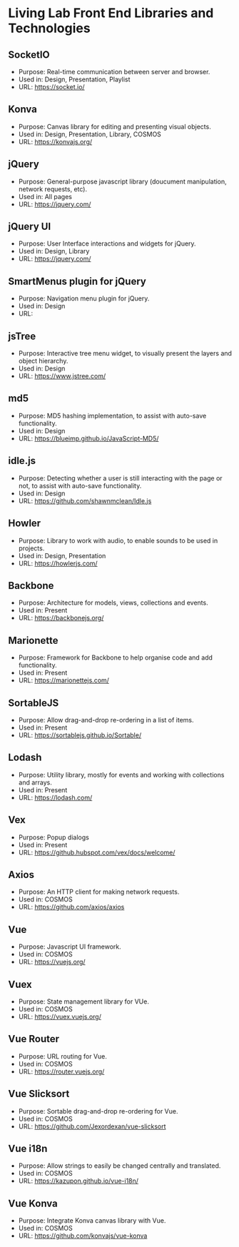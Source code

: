 # Living Lab Front End Libraries and Technologies

## SocketIO
- Purpose: Real-time communication between server and browser.
- Used in: Design, Presentation, Playlist
- URL: https://socket.io/

## Konva
- Purpose: Canvas library for editing and presenting visual objects.
- Used in: Design, Presentation, Library, COSMOS
- URL: https://konvajs.org/

## jQuery
- Purpose: General-purpose javascript library (doucument manipulation, network requests, etc).
- Used in: All pages
- URL: https://jquery.com/

## jQuery UI
- Purpose: User Interface interactions and widgets for jQuery.
- Used in: Design, Library
- URL: https://jquery.com/

## SmartMenus plugin for jQuery
- Purpose: Navigation menu plugin for jQuery.
- Used in: Design
- URL:

## jsTree
- Purpose: Interactive tree menu widget, to visually present the layers and object hierarchy.
- Used in: Design
- URL: https://www.jstree.com/

## md5
- Purpose: MD5 hashing implementation, to assist with auto-save functionality.
- Used in: Design
- URL: https://blueimp.github.io/JavaScript-MD5/

## idle.js
- Purpose: Detecting whether a user is still interacting with the page or not, to assist with auto-save functionality.
- Used in: Design
- URL: https://github.com/shawnmclean/Idle.js

## Howler
- Purpose: Library to work with audio, to enable sounds to be used in projects.
- Used in: Design, Presentation
- URL: https://howlerjs.com/

## Backbone
- Purpose: Architecture for models, views, collections and events.
- Used in: Present
- URL: https://backbonejs.org/

## Marionette
- Purpose: Framework for Backbone to help organise code and add functionality.
- Used in: Present
- URL: https://marionettejs.com/

## SortableJS
- Purpose: Allow drag-and-drop re-ordering in a list of items.
- Used in: Present
- URL: https://sortablejs.github.io/Sortable/

## Lodash
- Purpose: Utility library, mostly for events and working with collections and arrays.
- Used in: Present
- URL: https://lodash.com/

## Vex
- Purpose: Popup dialogs
- Used in: Present
- URL: https://github.hubspot.com/vex/docs/welcome/

## Axios
- Purpose: An HTTP client for making network requests.
- Used in: COSMOS
- URL: https://github.com/axios/axios

## Vue
- Purpose: Javascript UI framework.
- Used in: COSMOS
- URL: https://vuejs.org/

## Vuex
- Purpose: State management library for VUe.
- Used in: COSMOS
- URL: https://vuex.vuejs.org/

## Vue Router
- Purpose: URL routing for Vue.
- Used in: COSMOS
- URL: https://router.vuejs.org/

## Vue Slicksort
- Purpose: Sortable drag-and-drop re-ordering for Vue.
- Used in: COSMOS
- URL: https://github.com/Jexordexan/vue-slicksort

## Vue i18n
- Purpose: Allow strings to easily be changed centrally and translated.
- Used in: COSMOS
- URL: https://kazupon.github.io/vue-i18n/

## Vue Konva
- Purpose: Integrate Konva canvas library with Vue.
- Used in: COSMOS
- URL: https://github.com/konvajs/vue-konva
